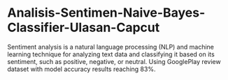 # Analisis-Sentimen-Naive-Bayes-Classifier-Ulasan-Capcut
Sentiment analysis is a natural language processing (NLP) and machine learning technique for analyzing text data and classifying it based on its sentiment, such as positive, negative, or neutral. Using GooglePlay review dataset with model accuracy results reaching 83%. 
